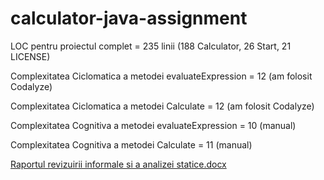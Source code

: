 # calculator-java-assignment
LOC pentru proiectul complet = 235 linii (188 Calculator, 26 Start, 21 LICENSE)

Complexitatea Ciclomatica a metodei evaluateExpression = 12 (am folosit Codalyze)

Complexitatea Ciclomatica a metodei Calculate = 12 (am folosit Codalyze)

Complexitatea Cognitiva a metodei evaluateExpression = 10 (manual)

Complexitatea Cognitiva a metodei Calculate = 11 (manual)

[Raportul revizuirii informale si a analizei statice.docx](https://github.com/IloncaB/calculator-java-assignment/files/12909650/Raportul.revizuirii.informale.si.a.analizei.statice.docx)
